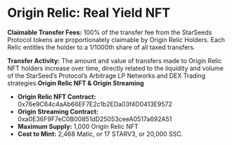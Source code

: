 # Origin Relic: Real Yield NFT

**Claimable Transfer Fees:** 100% of the transfer fee from the StarSeeds Protocol tokens are proportionately claimable by Origin Relic Holders. Each Relic entitles the holder to a 1/1000th share of all taxed transfers.

**Transfer Activity:** The amount and value of transfers made to Origin Relic NFT holders increase over time, directly related to the liquidity and volume of the StarSeed’s Protocol’s Arbitrage LP Networks and DEX Trading strategies.**Origin Relic NFT & Origin Streaming**&#x20;

* **Origin Relic NFT Contract:** 0x76e9C64c4aAb66EF7E2c1b2EDa03f4D0413E9572
* **Origin Streaming Contract:** 0xa0E36F9F7eC0B00851dD25053ceeA0517a692A51
* **Maximum Supply:** 1,000 Origin Relic NFT
* **Cost to Mint:** 2,468 Matic, or 17 STARV3, or 20,000 SSC.
